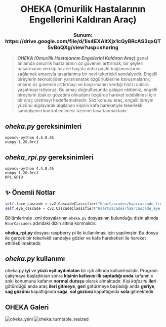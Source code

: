 <h1 align="center">OHEKA (Omurilik Hastalarının Engellerini Kaldıran Araç)</h1>
<h3 align="center">Sunum: https://drive.google.com/file/d/1is4EXAltXjx1cQyBRcAS3qxQT5vBoQXg/view?usp=sharing</h3>


> ***OHEKA (Omurilik Hastalarının Engellerini Kaldıran Araç)*** genel anlamda omurilik hastalarının öz güvenini arttırmak, bir şeyleri başarmanın verdiği haz ile hayata daha güçlü bağlanmalarını sağlamak amacıyla tasarlanmış bir nevi tekerlekli sandalyedir. Engelli bireylerin teknolojiden yararlanarak özgürlüklerine kavuşmalarını, onların öz güvenini arttırmayı ve başarmanın verdiği hazzı onlara yaşatmayı istiyoruz. Bu amaç doğrultusunda çalışan ekibimiz, engelli bireylerin (bakıcı gözetimi olmadan) özgürce hareket edebilmesi için bir araç üretmeyi hedeflemektedir. Söz konusu araç, engelli bireyin yüzünü algılayarak algılanan kişinin kafa hareketiyle tekerlekli sandalyenin kontrol edilmesi üzerine tasarlanmaktadır.

## *oheka.py* gereksinimleri
```pip
opencv-python 4.4.0.46
numpy 1.20.0rc1
```

## *oheka_rpi.py* gereksinimleri
```pip
opencv-python 4.4.0.46
numpy 1.20.0rc1
RPi.GPIO 
```

## ✨ Önemli Notlar 
```python
self.face_cascade = cv2.CascadeClassifier("HaarCascades/haarcascade_frontalface_default.xml")
self.eye_cascade = cv2.CascadeClassifier("HaarCascades/haarcascade_eye.xml")
```
Bölümlerinde .xml dosyalarının `oheka.py` dosyasının bulunduğu dizin altında `HaarCascades` adındaki dizin altına konmalıdır.

**oheka_rpi.py** dosyası raspberry pi ile kullanılması için yapılmıştır. Bu dosya ile gerçek bir tekerlekli sandalye gözler ve kafa hareketleri ile hareket ettirilebilmektedir.

## *oheka.py* kullanımı

oheka.py __iyi__ ve __yüzü eşit aydınlatan__ bir ışık altında kullanılmalıdır. Program çalışmaya başladıktan sonra __kişinin kafasını ilk saptadığı anda__ kafanın o anki konumunu kafanın __normal duruşu__ olarak almaktadır. Kişi _kafasını_ **ileri** götürdüğü anda araç **ileri gitmeye**, **geri** götürmeye başladığı anda **geriye**, **sağ gözünü** kapattığında **sağa**, **sol gözünü** kapattığında **sola** gitmektedir.

## OHEKA Galeri

![oheka_yeni](https://user-images.githubusercontent.com/60934501/107847919-9bed2f00-6e00-11eb-83b1-06c53382fd26.png)
![oheka_turntable_resized](https://user-images.githubusercontent.com/60934501/107848313-862d3900-6e03-11eb-8e27-bf32651b5a5f.gif)




